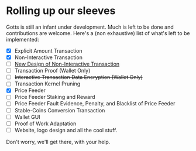 # Rolling up our sleeves

Gotts is still an infant under development. Much is left to be done and contributions are welcome. Here's a (non exhaustive) list of what's left to be implemented:

 * [x] Explicit Amount Transaction
 * [x] Non-Interactive Transaction
 * [ ] <ins>New Design of Non-Interactive Transaction</ins>
 * [ ] Transaction Proof (Wallet Only)
 * [ ] ~~Interactive Transaction Data Encryption (Wallet Only)~~
 * [ ] Transaction Kernel Pruning
 * [x] Price Feeder
 * [ ] Price Feeder Staking and Reward
 * [ ] Price Feeder Fault Evidence, Penalty, and Blacklist of Price Feeder
 * [ ] Stable-Coins Conversion Transaction
 * [ ] Wallet GUI
 * [ ] Proof of Work Adaptation
 * [ ] Website, logo design and all the cool stuff.
 
 Don't worry, we'll get there, with your help.
